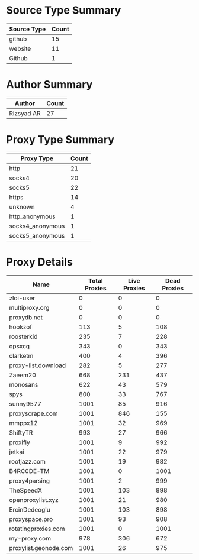 # Source Type Summary

| Source Type | Count |
|-------------|-------|
| github | 15 |
| website | 11 |
| Github | 1 |


# Author Summary

| Author | Count |
|--------|-------|
| Rizsyad AR | 27 |


# Proxy Type Summary

| Proxy Type | Count |
|------------|-------|
| http | 21 |
| socks4 | 20 |
| socks5 | 22 |
| https | 14 |
| unknown | 4 |
| http_anonymous | 1 |
| socks4_anonymous | 1 |
| socks5_anonymous | 1 |


# Proxy Details

| Name | Total Proxies | Live Proxies | Dead Proxies |
|------|---------------|--------------|---------------|
| zloi-user | 0 | 0 | 0 |
| multiproxy.org | 0 | 0 | 0 |
| proxydb.net | 0 | 0 | 0 |
| hookzof | 113 | 5 | 108 |
| roosterkid | 235 | 7 | 228 |
| opsxcq | 343 | 0 | 343 |
| clarketm | 400 | 4 | 396 |
| proxy-list.download | 282 | 5 | 277 |
| Zaeem20 | 668 | 231 | 437 |
| monosans | 622 | 43 | 579 |
| spys | 800 | 33 | 767 |
| sunny9577 | 1001 | 85 | 916 |
| proxyscrape.com | 1001 | 846 | 155 |
| mmppx12 | 1001 | 32 | 969 |
| ShiftyTR | 993 | 27 | 966 |
| proxifly | 1001 | 9 | 992 |
| jetkai | 1001 | 22 | 979 |
| rootjazz.com | 1001 | 19 | 982 |
| B4RC0DE-TM | 1001 | 0 | 1001 |
| proxy4parsing | 1001 | 2 | 999 |
| TheSpeedX | 1001 | 103 | 898 |
| openproxylist.xyz | 1001 | 21 | 980 |
| ErcinDedeoglu | 1001 | 103 | 898 |
| proxyspace.pro | 1001 | 93 | 908 |
| rotatingproxies.com | 1001 | 0 | 1001 |
| my-proxy.com | 978 | 306 | 672 |
| proxylist.geonode.com | 1001 | 26 | 975 |
